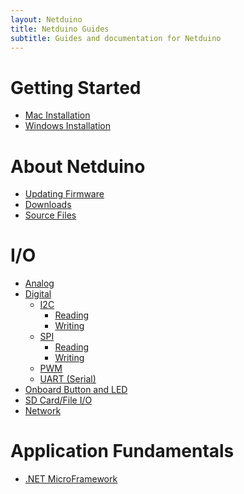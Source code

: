 ```yaml
---
layout: Netduino
title: Netduino Guides
subtitle: Guides and documentation for Netduino
---
```


# Getting Started

 * [Mac Installation]()
 * [Windows Installation]()

# About Netduino

 * [Updating Firmware]()
 * [Downloads]()
 * [Source Files]()

# I/O

 * [Analog]()
 * [Digital]()
   * [I2C]()
     * [Reading]()
     * [Writing]()
   * [SPI]()
     * [Reading]()
     * [Writing]()
   * [PWM]()
   * [UART (Serial)]()
 * [Onboard Button and LED]()
 * [SD Card/File I/O]()
 * [Network]()

# Application Fundamentals

 * [.NET MicroFramework]()
    